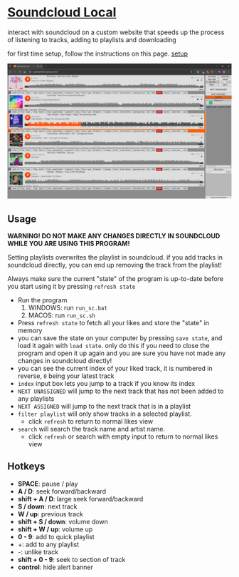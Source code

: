 # [Soundcloud Local](https://github.com/ta946/Soundcloud-Local)

interact with soundcloud on a custom website that speeds up the process of listening to tracks, adding to playlists and downloading

for first time setup, follow the instructions on this page. [setup](./docs/setup.md)

![likes_view](./docs/likes_view.jpg "likes view")

## Usage

**WARNING! DO NOT MAKE ANY CHANGES DIRECTLY IN SOUNDCLOUD WHILE YOU ARE USING THIS PROGRAM!**

Setting playlists overwrites the playlist in soundcloud. if you add tracks in soundcloud directly, you can end up removing the track from the playlist!

Always make sure the current "state" of the program is up-to-date before you start using it by pressing `refresh state`

* Run the program
	1. WINDOWS: run `run_sc.bat`
	1. MACOS: run `run_sc.sh`
* Press `refresh state` to fetch all your likes and store the "state" in memory
* you can save the state on your computer by pressing `save state`, and load it again with `load state`. only do this if you need to close the program and open it up again and you are sure you have not made any changes in soundcloud directly!
* you can see the current index of your liked track, it is numbered in reverse, `0` being your latest track
* `index` input box lets you jump to a track if you know its index
* `NEXT UNASSIGNED` will jump to the next track that has not been added to any playlists
* `NEXT ASSIGNED` will jump to the next track that is in a playlist
* `filter playlist` will only show tracks in a selected playlist.
	* click `refresh` to return to normal likes view
* `search` will search the track name and artist name.
	* click `refresh` or search with empty input to return to normal likes view


## Hotkeys

* **SPACE**: pause / play
* **A / D**: seek forward/backward
* **shift + A / D**: large seek forward/backward
* **S / down**: next track
* **W / up**: previous track
* **shift + S / down**: volume down
* **shift + W / up**: volume up
* **0 - 9**: add to quick playlist
* \+: add to any playlist
* \-: unlike track
* **shift + 0 - 9**: seek to section of track
* **control**: hide alert banner
